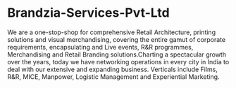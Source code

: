# Brandzia-Services-Pvt-Ltd
We are a one-stop-shop for comprehensive Retail Architecture, printing solutions and visual merchandising, covering the entire gamut of corporate requirements, encapsulating and Live events, R&amp;R programmes, Merchandising and Retail Branding solutions.Charting a spectacular growth over the years, today we have networking operations in every city in India to deal with our extensive and expanding business. Verticals include Films, R&amp;R, MICE, Manpower, Logistic Management and Experiential Marketing.
